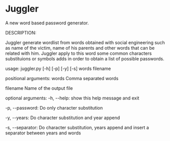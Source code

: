 # Juggler
A new word based password generator.

DESCRIPTION:

Juggler generate wordlist from words obtained with social engineering such as name of the victim, name of his parents and other words that can be related with him. Juggler apply to this word some common characters substituions or symbols adds in order to obtain a list of possible passwords.


usage: juggler.py [-h] [-p] [-y] [-s] words filename

positional arguments:
  words            Comma separated words
  
  filename         Name of the output file

optional arguments:
  -h, --help:      show this help message and exit
  
  -p, --password:   Do only character substitution
  
  -y, --years:      Do character substitution and year append
  
  -s, --separator:  Do character substitution, years append and insert a separator between years and words
